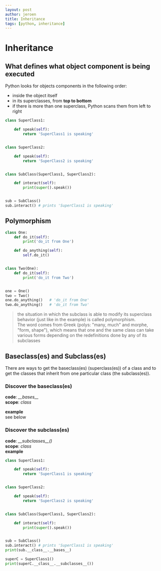 ```yaml
---
layout: post
author: jeroen
title: Inheritance
tags: [python, inheritance]
---
```

# Inheritance
## What defines what object component is being executed
Python looks for objects components in the following order:
* inside the object itself
* in its superclasses, from __top to bottom__
* if there is more than one superclass, Python scans them from left to right

```python
class SuperClass1:

    def speak(self):
        return 'SuperClass1 is speaking'


class SuperClass2:

    def speak(self):
        return 'SuperClass2 is speaking'


class SubClass(SuperClass1, SuperClass2):

    def interact(self):
        print(super().speak())


sub = SubClass()
sub.interact() # prints 'SuperClass1 is speaking'
```

## Polymorphism
```python
class One:
    def do_it(self):
        print('do_it from One')

    def do_anything(self):
        self.do_it()


class Two(One):
    def do_it(self):
        print('do_it from Two')


one = One()
two = Two()
one.do_anything()   # 'do_it from One'
two.do_anything()   # 'do_it from Two'

```
> the situation in which the subclass is able to modify its superclass behavior 
(just like in the example) is called polymorphism.  
The word comes from Greek (polys: "many, much" and morphe, "form, shape"), which means that one and the same class can take various forms depending on the redefinitions done by any of its subclasses

## <a name="base_and_sub"></a>Baseclass(es) and Subclass(es)
There are ways to get the baseclass(es) (superclass(es)) of a class and to get the classes that inherit from one particular class (the subclass(es)).

### Discover the baseclass(es)
**code**: *\_\_bases__*  
**scope**: *class*

**example**  
see below

### Discover the subclass(es)
**code**: *\_\_subclasses__()*  
**scope**: *class*  
**example**
```python
class SuperClass1:

    def speak(self):
        return 'SuperClass1 is speaking'


class SuperClass2:

    def speak(self):
        return 'SuperClass2 is speaking'


class SubClass(SuperClass1, SuperClass2):

    def interact(self):
        print(super().speak())


sub = SubClass()
sub.interact() # prints 'SuperClass1 is speaking'
print(sub.__class__.__bases__)

superC = SuperClass1()
print(superC.__class__.__subclasses__())
```